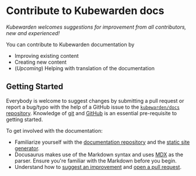 # Contribute to Kubewarden docs

_Kubewarden welcomes suggestions for improvement from all contributors, new and experienced!_

You can contribute to Kubewarden documentation by

- Improving existing content
- Creating new content
- (_Upcoming_) Helping with translation of the documentation

## Getting Started

Everybody is welcome to suggest changes by submitting a pull request
or report a bug/typo with the help of a GitHub issue to the
[`kubewarden/docs` repository](https://github.com/kubewarden/docs).
Knowledge of [git](https://git-scm.com/) and [GitHub](https://lab.github.com/) is
an essential pre-requisite to getting started.

To get involved with the documentation:
- Familiarize yourself with the [documentation repository](https://github.com/kubewarden/docs)
and the [static site generator](https://docusaurus.io/).
- Docusaurus makes use of the Markdown syntax and uses [MDX](https://mdxjs.com/) as the parser.
Ensure you're familiar with the Markdown before you begin.
- Understand how to [suggest an improvement](./suggesting-an-improvement) and [open a pull request](#).
